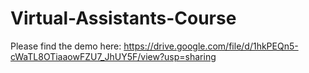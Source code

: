 # Virtual-Assistants-Course

Please find the demo here: https://drive.google.com/file/d/1hkPEQn5-cWaTL8OTiaaowFZU7_JhUY5F/view?usp=sharing
